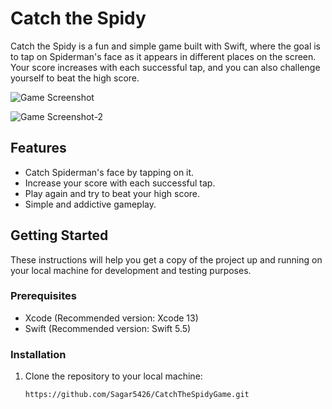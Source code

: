 # Catch the Spidy

Catch the Spidy is a fun and simple game built with Swift, where the goal is to tap on Spiderman's face as it appears in different places on the screen. Your score increases with each successful tap, and you can also challenge yourself to beat the high score.

![Game Screenshot](https://github.com/Sagar5426/CatchTheSpidyGame/assets/108585817/c799c150-d6a8-430a-8aa5-63515b68eb95)

![Game Screenshot-2](https://github.com/Sagar5426/CatchTheSpidyGame/assets/108585817/87876922-d8dd-4c38-9916-2ebfc0727863)

## Features

- Catch Spiderman's face by tapping on it.
- Increase your score with each successful tap.
- Play again and try to beat your high score.
- Simple and addictive gameplay.

## Getting Started

These instructions will help you get a copy of the project up and running on your local machine for development and testing purposes.

### Prerequisites

- Xcode (Recommended version: Xcode 13)
- Swift (Recommended version: Swift 5.5)

### Installation

1. Clone the repository to your local machine:

   ```bash
   https://github.com/Sagar5426/CatchTheSpidyGame.git
   
